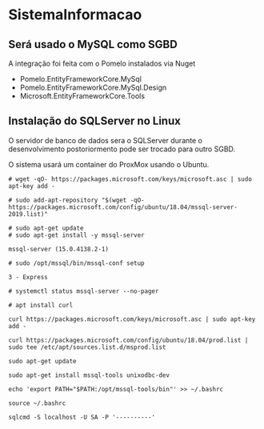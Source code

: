 # SistemaInformacao

## Será usado o MySQL como SGBD
A integração foi feita com o Pomelo instalados via Nuget

* Pomelo.EntityFrameworkCore.MySql
* Pomelo.EntityFrameworkCore.MySql.Design
* Microsoft.EntityFrameworkCore.Tools

## Instalação do SQLServer no Linux

O servidor de banco de dados sera o SQLServer durante o desenvolvimento postoriormento pode ser trocado para outro SGBD.

O sistema usará um container do ProxMox usando o Ubuntu.

~~~~shell
# wget -qO- https://packages.microsoft.com/keys/microsoft.asc | sudo apt-key add -

# sudo add-apt-repository "$(wget -qO- https://packages.microsoft.com/config/ubuntu/18.04/mssql-server-2019.list)"

# sudo apt-get update
# sudo apt-get install -y mssql-server

mssql-server (15.0.4138.2-1)

# sudo /opt/mssql/bin/mssql-conf setup

3 - Express

# systemctl status mssql-server --no-pager

# apt install curl

curl https://packages.microsoft.com/keys/microsoft.asc | sudo apt-key add -

curl https://packages.microsoft.com/config/ubuntu/18.04/prod.list | sudo tee /etc/apt/sources.list.d/msprod.list

sudo apt-get update 

sudo apt-get install mssql-tools unixodbc-dev

echo 'export PATH="$PATH:/opt/mssql-tools/bin"' >> ~/.bashrc

source ~/.bashrc

sqlcmd -S localhost -U SA -P '----------'
~~~~